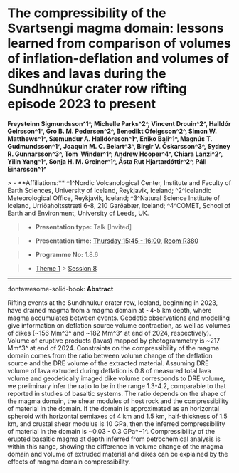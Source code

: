 # The compressibility of the Svartsengi magma domain: lessons learned from comparison of volumes of inflation-deflation and volumes of dikes and lavas during the Sundhnúkur crater row rifting episode 2023 to present

**Freysteinn Sigmundsson^1^, Michelle Parks^2^, Vincent Drouin^2^, Halldór Geirsson^1^, Gro B. M. Pedersen^2^, Benedikt Ófeigsson^2^, Simon W. Matthews^1^, Sæmundur A. Halldórsson^1^, Eniko Bali^1^, Magnús T. Gudmundsson^1^, Joaquin M. C. Belart^3^, Birgir V. Óskarsson^3^, Sydney R. Gunnarsson^3^, Tom  Winder^1^, Andrew Hooper^4^, Chiara Lanzi^2^, Yilin Yang^1^, Sonja H. M. Greiner^1^, Ásta Rut Hjartardóttir^2^, Páll Einarsson^1^**

<!-- more -->> - **Affiliations:** ^1^Nordic Volcanological Center, Institute and Faculty of Earth Sciences, University of Iceland, Reykjavik, Iceland; ^2^Icelandic Meteorological Office, Reykjavik, Iceland; ^3^Natural Science Institute of Iceland, Urriðaholtsstræti 6-8, 210 Garðabær, Iceland; ^4^COMET, School of Earth and Environment, University of Leeds, UK. 

> - **Presentation type:** Talk [Invited]

> - **Presentation time:** [Thursday 15:45 - 16:00](../sessions_comparison.md#__tabbed_3_5), [Room R380](../maps_venue.md#__tabbed_1_1)

> - **Programme No:** 1.8.6

> - [Theme 1](../theme1.md) > [Session 8](../sessions/session-1-8.md)

--- 

:fontawesome-solid-book: **Abstract**

Rifting events at the Sundhnúkur crater row, Iceland, beginning in 2023, have drained magma from a magma domain at ~4-5 km depth, where magma accumulates between events. Geodetic observations and modelling give information on deflation source volume contraction, as well as volumes of dikes (~156 Mm^3^ and ~182 Mm^3^ at end of 2024, respectively). Volume of eruptive products (lavas) mapped by photogrammetry is ~217 Mm^3^ at end of 2024. Constraints on the compressibility of the magma domain comes from the ratio between volume change of the deflation source and the DRE volume of the extracted material. Assuming DRE volume of lava extruded during deflation is 0.8 of measured total lava volume and geodetically imaged dike volume corresponds to DRE volume, we preliminary infer the ratio to be in the range 1.3-4.2, comparable to that reported in studies of basaltic systems. The ratio depends on the shape of the magma domain, the shear modules of host rock and the compressibility of material in the domain. If the domain is approximated as an horizontal spheroid with horizontal semiaxes of 4 km and 1.5 km, half-thickness of 1.5 km, and crustal shear modulus is 10 GPa, then the inferred compressibility of material in the domain is ~0.03 - 0.3 GPa^−1^. Compressibility of the erupted basaltic magma at depth inferred from petrochemical analysis is within this range, showing the difference in volume change of the magma domain and volume of extruded material and dikes can be explained by the effects of magma domain compressibility.

